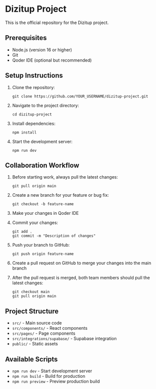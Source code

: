 # Dizitup Project

This is the official repository for the Dizitup project.

## Prerequisites

- Node.js (version 16 or higher)
- Git
- Qoder IDE (optional but recommended)

## Setup Instructions

1. Clone the repository:
   ```
   git clone https://github.com/YOUR_USERNAME/dizitup-project.git
   ```

2. Navigate to the project directory:
   ```
   cd dizitup-project
   ```

3. Install dependencies:
   ```
   npm install
   ```

4. Start the development server:
   ```
   npm run dev
   ```

## Collaboration Workflow

1. Before starting work, always pull the latest changes:
   ```
   git pull origin main
   ```

2. Create a new branch for your feature or bug fix:
   ```
   git checkout -b feature-name
   ```

3. Make your changes in Qoder IDE

4. Commit your changes:
   ```
   git add .
   git commit -m "Description of changes"
   ```

5. Push your branch to GitHub:
   ```
   git push origin feature-name
   ```

6. Create a pull request on GitHub to merge your changes into the main branch

7. After the pull request is merged, both team members should pull the latest changes:
   ```
   git checkout main
   git pull origin main
   ```

## Project Structure

- `src/` - Main source code
- `src/components/` - React components
- `src/pages/` - Page components
- `src/integrations/supabase/` - Supabase integration
- `public/` - Static assets

## Available Scripts

- `npm run dev` - Start development server
- `npm run build` - Build for production
- `npm run preview` - Preview production build